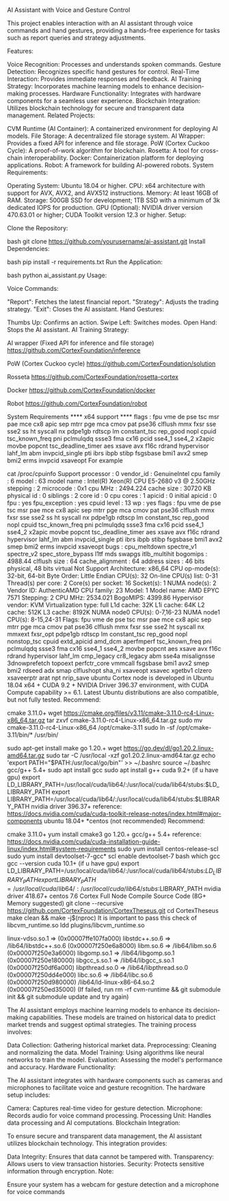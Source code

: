 AI Assistant with Voice and Gesture Control

This project enables interaction with an AI assistant through voice commands and hand gestures, providing a hands-free experience for tasks such as report queries and strategy adjustments.

Features:

Voice Recognition: Processes and understands spoken commands.
Gesture Detection: Recognizes specific hand gestures for control.
Real-Time Interaction: Provides immediate responses and feedback.
AI Training Strategy: Incorporates machine learning models to enhance decision-making processes.
Hardware Functionality: Integrates with hardware components for a seamless user experience.
Blockchain Integration: Utilizes blockchain technology for secure and transparent data management.
Related Projects:

CVM Runtime (AI Container): A containerized environment for deploying AI models.
File Storage: A decentralized file storage system.
AI Wrapper: Provides a fixed API for inference and file storage.
PoW (Cortex Cuckoo Cycle): A proof-of-work algorithm for blockchain.
Rosetta: A tool for cross-chain interoperability.
Docker: Containerization platform for deploying applications.
Robot: A framework for building AI-powered robots.
System Requirements:

Operating System: Ubuntu 18.04 or higher.
CPU: x64 architecture with support for AVX, AVX2, and AVX512 instructions.
Memory: At least 16GB of RAM.
Storage: 500GB SSD for development; 1TB SSD with a minimum of 3k dedicated IOPS for production.
GPU (Optional): NVIDIA driver version 470.63.01 or higher; CUDA Toolkit version 12.3 or higher.
Setup:

Clone the Repository:

bash
git clone https://github.com/yourusername/ai-assistant.git
Install Dependencies:

bash
pip install -r requirements.txt
Run the Application:

bash
python ai_assistant.py
Usage:

Voice Commands:

"Report": Fetches the latest financial report.
"Strategy": Adjusts the trading strategy.
"Exit": Closes the AI assistant.
Hand Gestures:

Thumbs Up: Confirms an action.
Swipe Left: Switches modes.
Open Hand: Stops the AI assistant.
AI Training Strategy:

AI wrapper (Fixed API for inference and file storage)
https://github.com/CortexFoundation/inference

PoW (Cortex Cuckoo cycle)
https://github.com/CortexFoundation/solution

Rosseta
https://github.com/CortexFoundation/rosetta-cortex

Docker
https://github.com/CortexFoundation/docker

Robot
https://github.com/CortexFoundation/robot

System Requirements
**** x64 support ****
flags		: fpu vme de pse tsc msr pae mce cx8 apic sep mtrr pge mca cmov pat pse36 clflush mmx fxsr sse sse2 ss ht syscall nx pdpe1gb rdtscp lm constant_tsc rep_good nopl cpuid tsc_known_freq pni pclmulqdq ssse3 fma cx16 pcid sse4_1 sse4_2 x2apic movbe popcnt tsc_deadline_timer aes xsave avx f16c rdrand hypervisor lahf_lm abm invpcid_single pti ibrs ibpb stibp fsgsbase bmi1 avx2 smep bmi2 erms invpcid xsaveopt
For example

cat /proc/cpuinfo 
Support
processor	: 0
vendor_id	: GenuineIntel
cpu family	: 6
model		: 63
model name	: Intel(R) Xeon(R) CPU E5-2680 v3 @ 2.50GHz
stepping	: 2
microcode	: 0x1
cpu MHz		: 2494.224
cache size	: 30720 KB
physical id	: 0
siblings	: 2
core id		: 0
cpu cores	: 1
apicid		: 0
initial apicid	: 0
fpu		: yes
fpu_exception	: yes
cpuid level	: 13
wp		: yes
flags		: fpu vme de pse tsc msr pae mce cx8 apic sep mtrr pge mca cmov pat pse36 clflush mmx fxsr sse sse2 ss ht syscall nx pdpe1gb rdtscp lm constant_tsc rep_good nopl cpuid tsc_known_freq pni pclmulqdq ssse3 fma cx16 pcid sse4_1 sse4_2 x2apic movbe popcnt tsc_deadline_timer aes xsave avx f16c rdrand hypervisor lahf_lm abm invpcid_single pti ibrs ibpb stibp fsgsbase bmi1 avx2 smep bmi2 erms invpcid xsaveopt
bugs		: cpu_meltdown spectre_v1 spectre_v2 spec_store_bypass l1tf mds swapgs itlb_multihit
bogomips	: 4988.44
clflush size	: 64
cache_alignment	: 64
address sizes	: 46 bits physical, 48 bits virtual
Not Support
Architecture:        x86_64
CPU op-mode(s):      32-bit, 64-bit
Byte Order:          Little Endian
CPU(s):              32
On-line CPU(s) list: 0-31
Thread(s) per core:  2
Core(s) per socket:  16
Socket(s):           1
NUMA node(s):        2
Vendor ID:           AuthenticAMD
CPU family:          23
Model:               1
Model name:          AMD EPYC 7571
Stepping:            2
CPU MHz:             2534.021
BogoMIPS:            4399.86
Hypervisor vendor:   KVM
Virtualization type: full
L1d cache:           32K
L1i cache:           64K
L2 cache:            512K
L3 cache:            8192K
NUMA node0 CPU(s):   0-7,16-23
NUMA node1 CPU(s):   8-15,24-31
Flags:               fpu vme de pse tsc msr pae mce cx8 apic sep mtrr pge mca cmov pat pse36 clflush mmx fxsr sse sse2 ht syscall nx mmxext fxsr_opt pdpe1gb rdtscp lm constant_tsc rep_good nopl nonstop_tsc cpuid extd_apicid amd_dcm aperfmperf tsc_known_freq pni pclmulqdq ssse3 fma cx16 sse4_1 sse4_2 movbe popcnt aes xsave avx f16c rdrand hypervisor lahf_lm cmp_legacy cr8_legacy abm sse4a misalignsse 3dnowprefetch topoext perfctr_core vmmcall fsgsbase bmi1 avx2 smep bmi2 rdseed adx smap clflushopt sha_ni xsaveopt xsavec xgetbv1 clzero xsaveerptr arat npt nrip_save
ubuntu
Cortex node is developed in Ubuntu 18.04 x64 + CUDA 9.2 + NVIDIA Driver 396.37 environment, with CUDA Compute capability >= 6.1. Latest Ubuntu distributions are also compatible, but not fully tested. Recommend:

cmake 3.11.0+
wget https://cmake.org/files/v3.11/cmake-3.11.0-rc4-Linux-x86_64.tar.gz
tar zxvf cmake-3.11.0-rc4-Linux-x86_64.tar.gz
sudo mv cmake-3.11.0-rc4-Linux-x86_64  /opt/cmake-3.11
sudo ln -sf /opt/cmake-3.11/bin/*  /usr/bin/

sudo apt-get install make
go 1.20.+
wget https://go.dev/dl/go1.20.2.linux-amd64.tar.gz
sudo tar -C /usr/local -xzf go1.20.2.linux-amd64.tar.gz
echo 'export PATH="$PATH:/usr/local/go/bin"' >> ~/.bashrc
source ~/.bashrc
gcc/g++ 5.4+
sudo apt install gcc
sudo apt install g++
cuda 9.2+ (if u have gpu)
export LD_LIBRARY_PATH=/usr/local/cuda/lib64/:/usr/local/cuda/lib64/stubs:$LD_LIBRARY_PATH
export LIBRARY_PATH=/usr/local/cuda/lib64/:/usr/local/cuda/lib64/stubs:$LIBRARY_PATH
nvidia driver 396.37+ reference: https://docs.nvidia.com/cuda/cuda-toolkit-release-notes/index.html#major-components
ubuntu 18.04+
*centos (not recommended)
Recommend:

cmake 3.11.0+
yum install cmake3
go 1.20.+
gcc/g++ 5.4+ reference: https://docs.nvidia.com/cuda/cuda-installation-guide-linux/index.html#system-requirements
sudo yum install centos-release-scl
sudo yum install devtoolset-7-gcc*
scl enable devtoolset-7 bash
which gcc
gcc --version
cuda 10.1+ (if u have gpu)
export LD_LIBRARY_PATH=/usr/local/cuda/lib64/:/usr/local/cuda/lib64/stubs:$LD_LIBRARY_PATH
export LIBRARY_PATH=/usr/local/cuda/lib64/:/usr/local/cuda/lib64/stubs:$LIBRARY_PATH
nvidia driver 418.67+
centos 7.6
Cortex Full Node
Compile Source Code (8G+ Memory suggested)
git clone --recursive https://github.com/CortexFoundation/CortexTheseus.git
cd CortexTheseus
make clean && make -j$(nproc)
It is important to pass this check of libcvm_runtime.so
ldd plugins/libcvm_runtime.so

linux-vdso.so.1 =>  (0x00007ffe107fa000)
libstdc++.so.6 => /lib64/libstdc++.so.6 (0x00007f250e6a8000)
libm.so.6 => /lib64/libm.so.6 (0x00007f250e3a6000)
libgomp.so.1 => /lib64/libgomp.so.1 (0x00007f250e180000)
libgcc_s.so.1 => /lib64/libgcc_s.so.1 (0x00007f250df6a000)
libpthread.so.0 => /lib64/libpthread.so.0 (0x00007f250dd4e000)
libc.so.6 => /lib64/libc.so.6 (0x00007f250d980000)
/lib64/ld-linux-x86-64.so.2 (0x00007f250ed35000)
(If failed, run rm -rf cvm-runtime && git submodule init && git submodule update and try again)

The AI assistant employs machine learning models to enhance its decision-making capabilities. These models are trained on historical data to predict market trends and suggest optimal strategies. The training process involves:

Data Collection: Gathering historical market data.
Preprocessing: Cleaning and normalizing the data.
Model Training: Using algorithms like neural networks to train the model.
Evaluation: Assessing the model's performance and accuracy.
Hardware Functionality:

The AI assistant integrates with hardware components such as cameras and microphones to facilitate voice and gesture recognition. The hardware setup includes:

Camera: Captures real-time video for gesture detection.
Microphone: Records audio for voice command processing.
Processing Unit: Handles data processing and AI computations.
Blockchain Integration:

To ensure secure and transparent data management, the AI assistant utilizes blockchain technology. This integration provides:

Data Integrity: Ensures that data cannot be tampered with.
Transparency: Allows users to view transaction histories.
Security: Protects sensitive information through encryption.
Note:

Ensure your system has a webcam for gesture detection and a microphone for voice commands